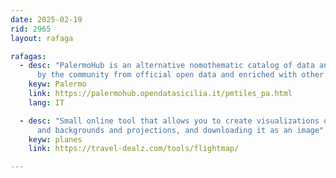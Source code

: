 ```yaml
---
date: 2025-02-19
rid: 2965
layout: rafaga

rafagas:
  - desc: "PalermoHub is an alternative nomothematic catalog of data and maps of Palermo, with advanced options, made 
      by the community from official open data and enriched with other layers"
    keyw: Palermo 
    link: https://palermohub.opendatasicilia.it/pmtiles_pa.html
    lang: IT

  - desc: "Small online tool that allows you to create visualizations of air travel between airports, changing colors 
      and backgrounds and projections, and downloading it as an image"
    keyw: planes
    link: https://travel-dealz.com/tools/flightmap/

---
```


